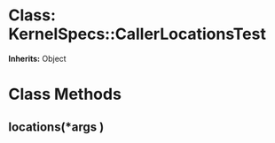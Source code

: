 # Class: KernelSpecs::CallerLocationsTest
**Inherits:** Object
    



# Class Methods
## locations(*args ) [](#method-c-locations)

